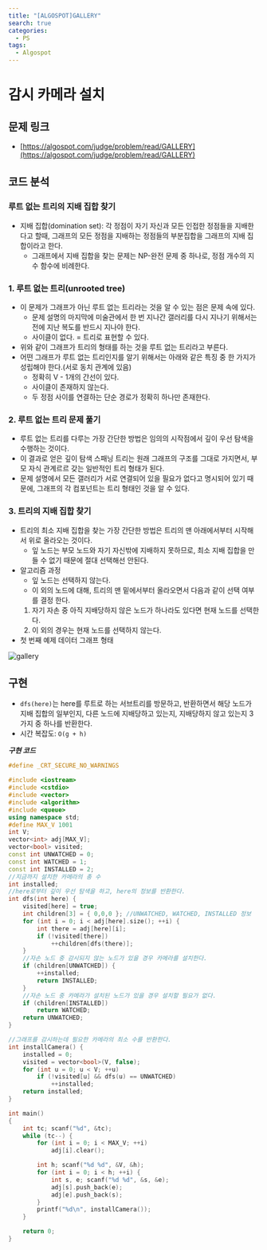 ```yaml
---
title: "[ALGOSPOT]GALLERY"
search: true
categories:
  - PS
tags:
  - Algospot
---
```


# 감시 카메라 설치

## 문제 링크
- [https://algospot.com/judge/problem/read/GALLERY](https://algospot.com/judge/problem/read/GALLERY)

## 코드 분석
### 루트 없는 트리의 지배 집합 찾기
- 지배 집합(domination set): 각 정점이 자기 자신과 모든 인접한 정점들을 지배한다고 할때, 그래프의 모든 정점을 지배하는 정점들의 부분집합을 그래프의 지배 집합이라고 한다.
  - 그래프에서 지배 집합을 찾는 문제는 NP-완전 문제 중 하나로, 정점 개수의 지수 함수에 비례한다.

### 1. 루트 없는 트리(unrooted tree)
- 이 문제가 그래프가 아닌 루트 없는 트리라는 것을 알 수 있는 점은 문제 속에 있다.
  - 문제 설명의 마지막에 미술관에서 한 번 지나간 갤러리를 다시 지나기 위해서는 전에 지난 복도를 반드시 지나야 한다.
  - 사이클이 없다. = 트리로 표현할 수 있다.
- 위와 같이 그래프가 트리의 형태를 하는 것을 루트 없는 트리라고 부른다.
- 어떤 그래프가 루트 없는 트리인지를 알기 위해서는 아래와 같은 특징 중 한 가지가 성립해야 한다.(서로 동치 관계에 있음)
  - 정확히 V - 1개의 간선이 있다.
  - 사이클이 존재하지 않는다.
  - 두 정점 사이를 연결하는 단순 경로가 정확히 하나만 존재한다.

### 2. 루트 없는 트리 문제 풀기
- 루트 없는 트리를 다루는 가장 간단한 방법은 임의의 시작점에서 깊이 우선 탐색을 수행하는 것이다.
- 이 결과로 얻은 깊이 탐색 스패닝 트리는 원래 그래프의 구조를 그대로 가지면서, 부모 자식 관계르르 갖는 일반적인 트리 형태가 된다.
- 문제 설명에서 모든 갤러리가 서로 연결되어 있을 필요가 없다고 명시되어 있기 때문에, 그래프의 각 컴포넌트는 트리 형태인 것을 알 수 있다.

### 3. 트리의 지배 집합 찾기
- 트리의 최소 지배 집합을 찾는 가장 간단한 방법은 트리의 맨 아래에서부터 시작해서 위로 올라오는 것이다.
  - 잎 노드는 부모 노드와 자기 자신밖에 지배하지 못하므로, 최소 지배 집합을 만들 수 없기 때문에 절대 선택해선 안된다.
- 알고리즘 과정
  - 잎 노드는 선택하지 않는다.
  - 이 외의 노드에 대해, 트리의 맨 밑에서부터 올라오면서 다음과 같이 선택 여부를 결정 한다.
  1. 자기 자손 중 아직 지배당하지 않은 노드가 하나라도 있다면 현재 노드를 선택한다.
  2. 이 외의 경우는 현재 노드를 선택하지 않는다.
- 첫 번째 예제 데이터 그래프 형태

![gallery](https://user-images.githubusercontent.com/34755287/46851252-de1d9480-ce31-11e8-9470-34550ebe1004.JPG)


## 구현
- ```dfs(here)```는 here를 루트로 하는 서브트리를 방문하고, 반환하면서 해당 노드가 지배 집합의 일부인지, 다른 노드에 지배당하고 있는지, 지배당하지 않고 있는지 3가지 중 하나를 반환한다.
- 시간 복잡도: ```O(g + h)```

___구현 코드___

```cpp
#define _CRT_SECURE_NO_WARNINGS

#include <iostream>
#include <cstdio>
#include <vector>
#include <algorithm>
#include <queue>
using namespace std;
#define MAX_V 1001
int V;
vector<int> adj[MAX_V];
vector<bool> visited;
const int UNWATCHED = 0;
const int WATCHED = 1;
const int INSTALLED = 2;
//지금까지 설치한 카메라의 총 수
int installed;
//here로부터 깊이 우선 탐색을 하고, here의 정보를 반환한다.
int dfs(int here) {
	visited[here] = true;
	int children[3] = { 0,0,0 }; //UNWATCHED, WATCHED, INSTALLED 정보
	for (int i = 0; i < adj[here].size(); ++i) {
		int there = adj[here][i];
		if (!visited[there])
			++children[dfs(there)];
	}
	//자손 노드 중 감시되지 않는 노드가 있을 경우 카메라를 설치한다.
	if (children[UNWATCHED]) {
		++installed;
		return INSTALLED;
	}
	//자손 노드 중 카메라가 설치된 노드가 있을 경우 설치할 필요가 없다.
	if (children[INSTALLED])
		return WATCHED;
	return UNWATCHED;
}

//그래프를 감시하는데 필요한 카메라의 최소 수를 반환한다.
int installCamera() {
	installed = 0;
	visited = vector<bool>(V, false);
	for (int u = 0; u < V; ++u)
		if (!visited[u] && dfs(u) == UNWATCHED)
			++installed;
	return installed;
}

int main()
{
	int tc; scanf("%d", &tc);
	while (tc--) {
		for (int i = 0; i < MAX_V; ++i)
			adj[i].clear();

		int h; scanf("%d %d", &V, &h);
		for (int i = 0; i < h; ++i) {
			int s, e; scanf("%d %d", &s, &e);
			adj[s].push_back(e);
			adj[e].push_back(s);
		}
		printf("%d\n", installCamera());
	}

	return 0;
}
```

